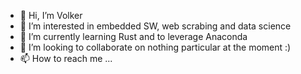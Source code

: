 - 👋 Hi, I’m Volker
- 👀 I’m interested in embedded SW, web scrabing and data science
- 🌱 I’m currently learning Rust and to leverage Anaconda
- 💞️ I’m looking to collaborate on nothing particular at the moment :)
- 📫 How to reach me ...

<!---
Flashover89/Flashover89 is a ✨ special ✨ repository because its `README.md` (this file) appears on your GitHub profile.
You can click the Preview link to take a look at your changes.
--->
